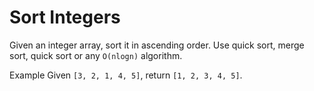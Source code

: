 # Sort Integers

Given an integer array, sort it in ascending order. Use quick sort, merge sort, quick sort or any `O(nlogn)` algorithm.

Example
Given `[3, 2, 1, 4, 5]`, return `[1, 2, 3, 4, 5]`.
